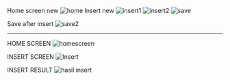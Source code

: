 Home screen new
![home](https://github.com/user-attachments/assets/309c655a-e0e8-4ff7-98e7-70c477f62136)
Insert new
![insert1](https://github.com/user-attachments/assets/aadbb142-41ae-4221-9589-72cb9d38bc42)
![insert2](https://github.com/user-attachments/assets/63fcb4f8-d967-4daa-ac10-5534d33bbd8e)
![save](https://github.com/user-attachments/assets/ea80fa8b-d37b-4c21-bf59-c003639a9150)

Save after insert
![save2](https://github.com/user-attachments/assets/aecb06e9-6432-48b0-815f-fee0bd7a0dd9)


---------------------------------------------------------------------------------------------
HOME SCREEN
![homescreen](https://github.com/user-attachments/assets/18215b14-2318-482e-995f-3c5409776a26)

INSERT SCREEN
![Insert](https://github.com/user-attachments/assets/6e08c110-bd3c-45d1-9f6c-64d0c524342b)

INSERT RESULT
![hasil insert](https://github.com/user-attachments/assets/21a17943-0d09-420f-83a1-68de66ea1e55)

